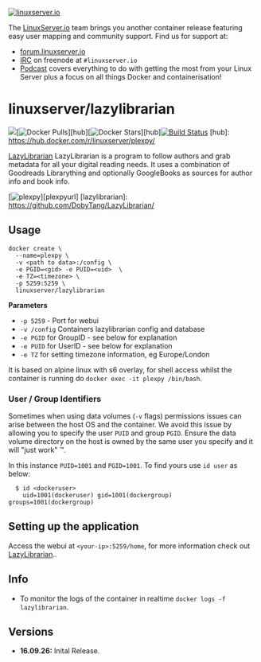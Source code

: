 [linuxserverurl]: https://linuxserver.io
[forumurl]: https://forum.linuxserver.io
[ircurl]: https://www.linuxserver.io/index.php/irc/
[podcasturl]: https://www.linuxserver.io/index.php/category/podcast/

[![linuxserver.io](https://www.linuxserver.io/wp-content/uploads/2015/06/linuxserver_medium.png)][linuxserverurl]

The [LinuxServer.io][linuxserverurl] team brings you another container release featuring easy user mapping and community support. Find us for support at:
* [forum.linuxserver.io][forumurl]
* [IRC][ircurl] on freenode at `#linuxserver.io`
* [Podcast][podcasturl] covers everything to do with getting the most from your Linux Server plus a focus on all things Docker and containerisation!

# linuxserver/lazylibrarian

[![](https://images.microbadger.com/badges/image/linuxserver/plexpy.svg)](http://microbadger.com/images/linuxserver/plexpy "Get your own image badge on microbadger.com")[![Docker Pulls](https://img.shields.io/docker/pulls/linuxserver/plexpy.svg)][hub][![Docker Stars](https://img.shields.io/docker/stars/linuxserver/plexpy.svg)][hub][![Build Status](http://jenkins.linuxserver.io:8080/buildStatus/icon?job=Dockers/LinuxServer.io/linuxserver-plexpy)](http://jenkins.linuxserver.io:8080/job/Dockers/job/LinuxServer.io/job/linuxserver-plexpy/)
[hub]: https://hub.docker.com/r/linuxserver/plexpy/

[LazyLibrarian](https://github.com/DobyTang/LazyLibrarian) LazyLibrarian is a program to follow authors and grab metadata for all your digital reading needs. It uses a combination of Goodreads Librarything and optionally GoogleBooks as sources for author info and book info.

[![plexpy](https://15254b2dcaab7f5478ab-24461f391e20b7336331d5789078af53.ssl.cf1.rackcdn.com/plex.vanillacommunity.com/editor/nt/f3vfwj7miknj.png)][plexpyurl]
[lazylibrarian]: https://github.com/DobyTang/LazyLibrarian/

## Usage

```
docker create \
  --name=plexpy \
  -v <path to data>:/config \
  -e PGID=<gid> -e PUID=<uid>  \
  -e TZ=<timezone> \
  -p 5259:5259 \
  linuxserver/lazylibrarian
```

**Parameters**

* `-p 5259` - Port for webui
* `-v /config` Containers lazylibrarian config and database
* `-e PGID` for GroupID - see below for explanation
* `-e PUID` for UserID - see below for explanation
* `-e TZ` for setting timezone information, eg Europe/London

It is based on alpine linux with s6 overlay, for shell access whilst the container is running do `docker exec -it plexpy /bin/bash`.

### User / Group Identifiers

Sometimes when using data volumes (`-v` flags) permissions issues can arise between the host OS and the container. We avoid this issue by allowing you to specify the user `PUID` and group `PGID`. Ensure the data volume directory on the host is owned by the same user you specify and it will "just work" ™.

In this instance `PUID=1001` and `PGID=1001`. To find yours use `id user` as below:

```
  $ id <dockeruser>
    uid=1001(dockeruser) gid=1001(dockergroup) groups=1001(dockergroup)
```

## Setting up the application
Access the webui at `<your-ip>:5259/home`, for more information check out [LazyLibrarian](https://github.com/DobyTang/LazyLibrarian)..

## Info

* To monitor the logs of the container in realtime `docker logs -f lazylibrarian`.

## Versions

+ **16.09.26:** Inital Release.
